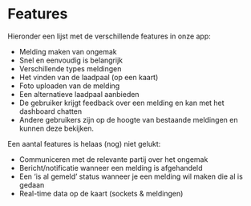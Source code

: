 # Features

Hieronder een lijst met de verschillende features in onze app:

* Melding maken van ongemak
* Snel en eenvoudig is belangrijk 
* Verschillende types meldingen
* Het vinden van de laadpaal \(op een kaart\)
* Foto uploaden van de melding
* Een alternatieve laadpaal aanbieden
* De gebruiker krijgt feedback over een melding en kan met het dashboard chatten
* Andere gebruikers zijn op de hoogte van bestaande meldingen en kunnen deze bekijken.



 Een aantal features is helaas \(nog\) niet gelukt:

* Communiceren met de relevante partij over het ongemak
* Bericht/notificatie wanneer een melding is afgehandeld
* Een ‘is al gemeld’ status wanneer je een melding wil maken die al is gedaan 
* Real-time data op de kaart \(sockets & meldingen\)

